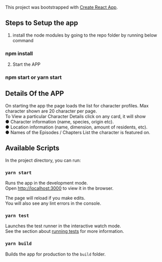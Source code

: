 This project was bootstrapped with [Create React App](https://github.com/facebook/create-react-app).

## Steps to Setup the app
1. install the node modules by going to the repo folder by running below command
### npm install
2. Start the APP
### npm start or yarn start

## Details Of the APP
On starting the app the page loads the list for character profiles. Max character shown are 20 character per page.<br/>
To View a particular Character Details click on any card, it will show <br/>
● Character information (name, species, origin etc). <br/>
● Location information (name, dimension, amount of residents, etc).<br/>
● Names of the Episodes / Chapters List the character is featured on.<br/>

## Available Scripts

In the project directory, you can run:

### `yarn start`

Runs the app in the development mode.<br />
Open [http://localhost:3000](http://localhost:3000) to view it in the browser.

The page will reload if you make edits.<br />
You will also see any lint errors in the console.

### `yarn test`

Launches the test runner in the interactive watch mode.<br />
See the section about [running tests](https://facebook.github.io/create-react-app/docs/running-tests) for more information.

### `yarn build`

Builds the app for production to the `build` folder.<br />


